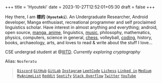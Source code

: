+++
title = 'Hyouteki'
date = 2023-10-27T12:52:01+05:30
draft = false
+++

Hey there, I am **標的** (**`Hyouteki`**). An Undergraduate Researcher, Android developer, Manga enthusiast, recreational programmer and self proclaimed linguistics scholar. Have interest in almost anything and everything; android, open source, [manga, anime](https://myanimelist.net/profile/Hyouteki), linguistics, [music](https://open.spotify.com/user/31v5izzempw42wfp46phlvb2qebq?si=50875ba21f134bb3), philosophy, mathematics, physics, computers, science in general, [chess](https://lichess.org/@/TheNosferatu), volleyball, [coding](https://leetcode.com/lakshay21060/), history, books, archaeology, arts, and loves to read & write about the stuff I love...


CSE undergrad student at @[IIITD](https://iiitd.ac.in/). *Currently exploring cryptography*

Alias: `Nosferatu`

> [`Discord`](https://discord.gg/Nosferatu#0125) [`GitHub`](https://github.com/Hyouteki) [`GitLab`](https://gitlab.com/Hyouteki) [`Instagram`](https://www.instagram.com/mainlakshayhoon) [`LeetCode`](https://leetcode.com/lakshay21060/) [`Lichess`](https://lichess.org/@/TheNosferatu) [`Linked in`](https://www.linkedin.com/in/hyouteki) [`Medium`](https://the1nosferatu.medium.com/) [`MyAnimeList`](https://myanimelist.net/profile/Hyouteki) [`Reddit`](https://www.reddit.com/user/LuckyDGreat) [`Spotify`](https://open.spotify.com/user/31v5izzempw42wfp46phlvb2qebq?si=50875ba21f134bb3) [`Stack Overflow`](https://stackoverflow.com/users/22342267) [`Twitter`](https://twitter.com/mainlakshayhoon) [`YouTube`](https://youtube.com/channel/UCM3TPoKuvNgbDFA7lEeV_mQ)